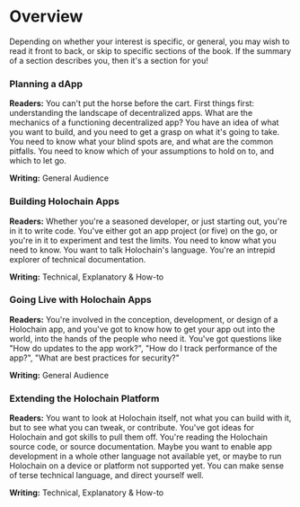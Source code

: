 # Overview

Depending on whether your interest is specific, or general, you may wish to read it front to back, or skip to specific sections of the book. If the summary of a section describes you, then it's a section for you!

### Planning a dApp
**Readers:** You can't put the horse before the cart. First things first:  understanding the landscape of decentralized apps. What are the mechanics of a functioning decentralized app? You have an idea of what you want to build, and you need to get a grasp on what it's going to take. You need to know what your blind spots are, and what are the common pitfalls. You need to know which of your assumptions to hold on to, and which to let go. 

**Writing:** General Audience

### Building Holochain Apps

**Readers:** Whether you're a seasoned developer, or just starting out, you're in it to write code. You've either got an app project (or five) on the go, or you're in it to experiment and test the limits. You need to know what you need to know. You want to talk Holochain's language. You're an intrepid explorer of technical documentation.

**Writing:** Technical, Explanatory & How-to

### Going Live with Holochain Apps

**Readers:** You're involved in the conception, development, or design of a Holochain app, and you've got to know how to get your app out into the world, into the hands of the people who need it. You've got questions like "How do updates to the app work?", "How do I track performance of the app?", "What are best practices for security?"

**Writing:** General Audience

### Extending the Holochain Platform

**Readers:** You want to look at Holochain itself, not what you can build with it, but to see what you can tweak, or contribute. You've got ideas for Holochain and got skills to pull them off. You're reading the Holochain source code, or source documentation. Maybe you want to enable app development in a whole other language not available yet, or maybe to run Holochain on a device or platform not supported yet. You can make sense of terse technical language, and direct yourself well.

**Writing:** Technical, Explanatory & How-to



